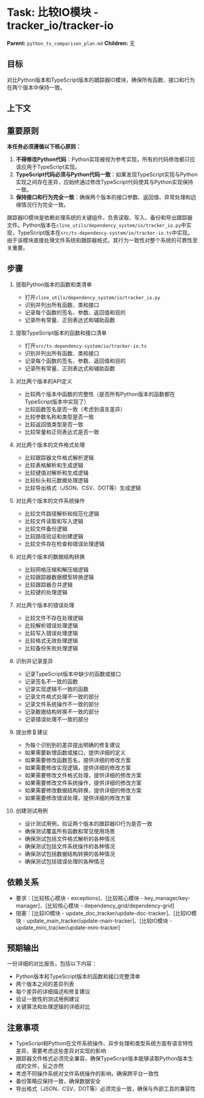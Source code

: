 # Task: 比较IO模块 - tracker_io/tracker-io
   **Parent:** `python_ts_comparison_plan.md`
   **Children:** 无

## 目标
对比Python版本和TypeScript版本的跟踪器IO模块，确保所有函数、接口和行为在两个版本中保持一致。

## 上下文

## 重要原则
**本任务必须遵循以下核心原则：**
1. **不得修改Python代码**：Python实现被视为参考实现，所有的代码修改都只应该应用于TypeScript实现。
2. **TypeScript代码必须与Python代码一致**：如果发现TypeScript实现与Python实现之间存在差异，应始终通过修改TypeScript代码使其与Python实现保持一致。
3. **保持接口和行为完全一致**：确保两个版本的接口参数、返回值、异常处理和边缘情况行为完全一致。

跟踪器IO模块是依赖处理系统的关键组件，负责读取、写入、备份和导出跟踪器文件。Python版本在`cline_utils/dependency_system/io/tracker_io.py`中实现，TypeScript版本在`src/ts-dependency-system/io/tracker-io.ts`中实现。由于该模块直接处理文件系统和跟踪器格式，其行为一致性对整个系统的可靠性至关重要。

## 步骤
1. 提取Python版本的函数和类清单
   - 打开`cline_utils/dependency_system/io/tracker_io.py`
   - 识别并列出所有函数、类和接口
   - 记录每个函数的签名、参数、返回值和目的
   - 记录所有常量、正则表达式和辅助函数

2. 提取TypeScript版本的函数和接口清单
   - 打开`src/ts-dependency-system/io/tracker-io.ts`
   - 识别并列出所有函数、类和接口
   - 记录每个函数的签名、参数、返回值和目的
   - 记录所有常量、正则表达式和辅助函数

3. 对比两个版本的API定义
   - 比较两个版本中函数的完整性（是否所有Python版本的函数都在TypeScript版本中实现了）
   - 比较函数签名是否一致（考虑到语言差异）
   - 比较参数名称和类型是否一致
   - 比较返回值类型是否一致
   - 比较常量和正则表达式是否一致

4. 对比两个版本的文件格式处理
   - 比较跟踪器文件格式解析逻辑
   - 比较表格解析和生成逻辑
   - 比较键值对解析和生成逻辑
   - 比较标头和元数据处理逻辑
   - 比较导出格式（JSON、CSV、DOT等）生成逻辑

5. 对比两个版本的文件系统操作
   - 比较文件路径解析和规范化逻辑
   - 比较文件读取和写入逻辑
   - 比较文件备份逻辑
   - 比较路径验证和创建逻辑
   - 比较文件存在检查和错误处理逻辑

6. 对比两个版本的数据结构转换
   - 比较网格压缩和解压缩逻辑
   - 比较跟踪器数据模型转换逻辑
   - 比较跟踪器合并逻辑
   - 比较键的处理逻辑

7. 对比两个版本的错误处理
   - 比较文件不存在处理逻辑
   - 比较解析错误处理逻辑
   - 比较写入错误处理逻辑
   - 比较格式无效处理逻辑
   - 比较备份失败处理逻辑

8. 识别并记录差异
   - 记录TypeScript版本中缺少的函数或接口
   - 记录签名不一致的函数
   - 记录实现逻辑不一致的函数
   - 记录文件格式处理不一致的部分
   - 记录文件系统操作不一致的部分
   - 记录数据结构转换不一致的部分
   - 记录错误处理不一致的部分

9. 提出修复建议
   - 为每个识别到的差异提出明确的修复建议
   - 如果需要新增函数或接口，提供详细的定义
   - 如果需要修改函数签名，提供详细的修改方案
   - 如果需要修改实现逻辑，提供详细的修改方案
   - 如果需要修改文件格式处理，提供详细的修改方案
   - 如果需要修改文件系统操作，提供详细的修改方案
   - 如果需要修改数据结构转换，提供详细的修改方案
   - 如果需要修改错误处理，提供详细的修改方案

10. 创建测试用例
    - 设计测试用例，验证两个版本的跟踪器IO行为是否一致
    - 确保测试覆盖所有函数和常见使用场景
    - 确保测试包括文件格式解析的各种情况
    - 确保测试包括文件系统操作的各种情况
    - 确保测试包括数据结构转换的各种情况
    - 确保测试包括错误处理的各种情况

## 依赖关系
- 要求：[比较核心模块 - exceptions]、[比较核心模块 - key_manager/key-manager]、[比较核心模块 - dependency_grid/dependency-grid]
- 阻塞：[比较IO模块 - update_doc_tracker/update-doc-tracker]、[比较IO模块 - update_main_tracker/update-main-tracker]、[比较IO模块 - update_mini_tracker/update-mini-tracker]

## 预期输出
一份详细的对比报告，包括以下内容：
- Python版本和TypeScript版本的函数和接口完整清单
- 两个版本之间的差异列表
- 每个差异的详细描述和修复建议
- 验证一致性的测试用例建议
- 关键算法和处理逻辑的详细对比

## 注意事项
- TypeScript和Python在文件系统操作、异步处理和类型系统方面有语言特性差异，需要考虑这些差异对实现的影响
- 跟踪器文件格式必须完全兼容，确保TypeScript版本能够读取Python版本生成的文件，反之亦然
- 考虑不同操作系统对文件系统操作的影响，确保跨平台一致性
- 备份策略应保持一致，确保数据安全
- 导出格式（JSON、CSV、DOT等）必须完全一致，确保与外部工具的兼容性 
